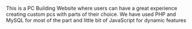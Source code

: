 This is a PC Building Website where users can have a great experience creating custom pcs with parts of their choice.
We have used PHP and MySQL for most of the part and little bit of JavaScript for dynamic features


